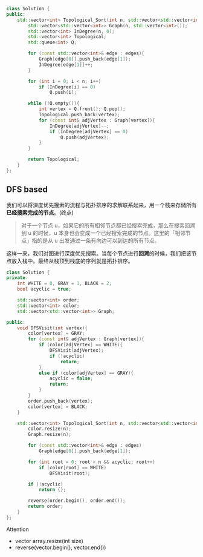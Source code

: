 ```c++
class Solution {
public:
    std::vector<int> Topological_Sort(int n, std::vector<std::vector<int>>& edges) {
        std::vector<std::vector<int>> Graph(n, std::vector<int>());
        std::vector<int> InDegree(n, 0);
        std::vector<int> Topological;
        std::queue<int> Q;

        for (const std::vector<int>& edge : edges){
            Graph[edge[0]].push_back(edge[1]);
            InDegree[edge[1]]++;
        }

        for (int i = 0; i < n; i++)
            if (InDegree[i] == 0)
                Q.push(i);

        while (!Q.empty()){
            int vertex = Q.front(); Q.pop();
            Topological.push_back(vertex);
            for (const int& adjVertex : Graph[vertex]){
                InDegree[adjVertex]--;
                if (InDegree[adjVertex] == 0)
                    Q.push(adjVertex);
            }
        }

        return Topological;
    }
};
```

## DFS based

我们可以将深度优先搜索的流程与拓扑排序的求解联系起来，用一个栈来存储所有**已经搜索完成的节点**。(终点)

> 对于一个节点 u，如果它的所有相邻节点都已经搜索完成，那么在搜索回溯到 u 的时候，u 本身也会变成一个已经搜索完成的节点。这里的「相邻节点」指的是从 u 出发通过一条有向边可以到达的所有节点。
>

这样一来，我们对图进行深度优先搜索。当每个节点进行**回溯**的时候，我们把该节点放入栈中。最终从栈顶到栈底的序列就是拓扑排序。

```c++
class Solution {
private:
    int WHITE = 0, GRAY = 1, BLACK = 2;
    bool acyclic = true;

    std::vector<int> order;
    std::vector<int> color;
    std::vector<std::vector<int>> Graph;

public:
    void DFSVisit(int vertex){
        color[vertex] = GRAY;
        for (const int& adjVertex : Graph[vertex]){
            if (color[adjVertex] == WHITE){
                DFSVisit(adjVertex);
                if (!acyclic)
                    return;
            }
            else if (color[adjVertex] == GRAY){
                acyclic = false;
                return;
            }
        }
        order.push_back(vertex);
        color[vertex] = BLACK;
    }

    std::vector<int> Topological_Sort(int n, std::vector<std::vector<int>>& edges) {
        color.resize(n);
        Graph.resize(n);

        for (const std::vector<int>& edge : edges)
            Graph[edge[0]].push_back(edge[1]);

        for (int root = 0; root < n && acyclic; root++)
            if (color[root] == WHITE)
                DFSVisit(root);

        if (!acyclic)
            return {};

        reverse(order.begin(), order.end());
        return order;
    }
};
```

Attention

- vector<int> array.resize(int size)
- reverse(vector<int>.begin(), vector<int>.end())
